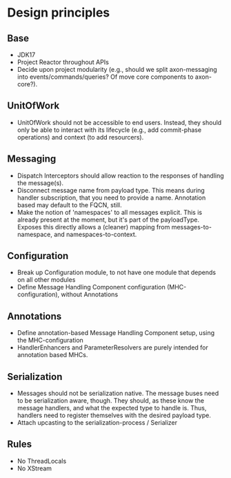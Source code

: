 # Design principles

## Base
- JDK17
- Project Reactor throughout APIs
- Decide upon project modularity (e.g., should we split axon-messaging into events/commands/queries? Of move core components to axon-core?).

## UnitOfWork
- UnitOfWork should not be accessible to end users. Instead, they should only be able to interact with its lifecycle (e.g., add commit-phase operations) and context (to add resourcers).

## Messaging
- Dispatch Interceptors should allow reaction to the responses of handling the message(s).
- Disconnect message name from payload type. This means during handler subscription, that you need to provide a name. Annotation based may default to the FQCN, still.
- Make the notion of 'namespaces' to all messages explicit. This is already present at the moment, but it's part of the payloadType. Exposes this directly allows a (cleaner) mapping from messages-to-namespace, and namespaces-to-context.

## Configuration
- Break up Configuration module, to not have one module that depends on all other modules
- Define Message Handling Component configuration (MHC-configuration), without Annotations

## Annotations
- Define annotation-based Message Handling Component setup, using the MHC-configuration
- HandlerEnhancers and ParameterResolvers are purely intended for annotation based MHCs.

## Serialization
- Messages should not be serialization native. The message buses need to be serialization aware, though. They should, as these know the message handlers, and what the expected type to handle is. Thus, handlers need to register themselves with the desired payload type.
- Attach upcasting to the serialization-process / Serializer

## Rules
- No ThreadLocals
- No XStream